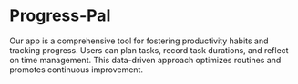 # Progress-Pal
Our app is a comprehensive tool for fostering productivity habits and tracking progress. Users can plan tasks, record task durations, and reflect on time management. This data-driven approach optimizes routines and promotes continuous improvement.
